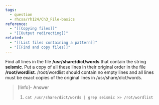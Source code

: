 ```yaml
---
tags:
  - question
  - rhcsa/rh124/Ch3_File-basics
reference:
  - "[[Copying files]]"
  - "[[Output redirecting]]"
related:
  - "[[List files containing a pattern]]"
  - "[[Find and copy files]]"
---
```

Find all lines in the file **/usr/share/dict/words** that contain the string **seismic**. Put a copy of all these lines in their original order in the file **/root/wordlist**. /root/wordlist should contain no empty lines and all lines must be exact copies of the original lines in /usr/share/dict/words.

>[!info]- Answer
>1. `cat /usr/share/dict/words | grep seismic >> /rot/wordlist`
